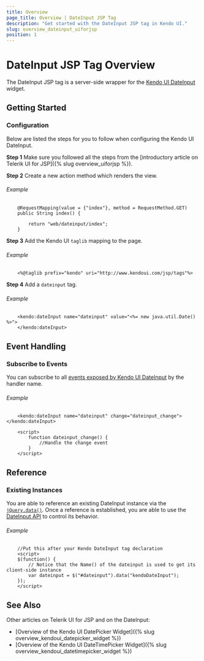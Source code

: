```yaml
---
title: Overview
page_title: Overview | DateInput JSP Tag
description: "Get started with the DateInput JSP tag in Kendo UI."
slug: overview_dateinput_uiforjsp
position: 1
---
```


# DateInput JSP Tag Overview

The DateInput JSP tag is a server-side wrapper for the [Kendo UI DateInput](/api/javascript/ui/dateinput) widget.

## Getting Started

### Configuration

Below are listed the steps for you to follow when configuring the Kendo UI DateInput.

**Step 1** Make sure you followed all the steps from the [introductory article on Telerik UI for JSP]({% slug overview_uiforjsp %}).

**Step 2** Create a new action method which renders the view.

###### Example

        @RequestMapping(value = {"index"}, method = RequestMethod.GET)
        public String index() {

            return "web/dateinput/index";
        }

**Step 3** Add the Kendo UI `taglib` mapping to the page.

###### Example

        <%@taglib prefix="kendo" uri="http://www.kendoui.com/jsp/tags"%>

**Step 4** Add a `dateinput` tag.

###### Example

        <kendo:dateInput name="dateinput" value="<%= new java.util.Date() %>">
        </kendo:dateInput>

## Event Handling

### Subscribe to Events

You can subscribe to all [events exposed by Kendo UI DateInput](/api/javascript/ui/dateinput#events) by the handler name.

###### Example

        <kendo:dateInput name="dateinput" change="dateinput_change"></kendo:dateInput>

        <script>
            function dateinput_change() {
                //Handle the change event
            }
        </script>

## Reference

### Existing Instances

You are able to reference an existing DateInput instance via the [`jQuery.data()`](http://api.jquery.com/jQuery.data/). Once a reference is established, you are able to use the [DateInput API](/api/javascript/ui/dateinput#methods) to control its behavior.

###### Example

        //Put this after your Kendo DateInput tag declaration
        <script>
        $(function() {
            // Notice that the Name() of the dateinput is used to get its client-side instance
            var dateinput = $("#dateinput").data("kendoDateInput");
        });
        </script>

## See Also

Other articles on Telerik UI for JSP and on the DateInput:

* [Overview of the Kendo UI DatePicker Widget]({% slug overview_kendoui_datepicker_widget %})
* [Overview of the Kendo UI DateTimePicker Widget]({% slug overview_kendoui_datetimepicker_widget %})
